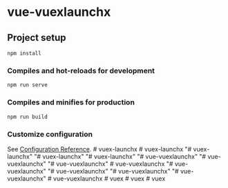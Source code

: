 # vue-vuexlaunchx

## Project setup
```
npm install
```

### Compiles and hot-reloads for development
```
npm run serve
```

### Compiles and minifies for production
```
npm run build
```

### Customize configuration
See [Configuration Reference](https://cli.vuejs.org/config/).
#   v u e x - l a u n c h x  
 #   v u e x - l a u n c h x  
 "# vuex-launchx" 
"# vuex-launchx" 
"# vuex-launchx" 
"# vue-vuexlaunchx" 
"# vue-vuexlaunchx" 
"# vue-vuexlaunchx" 
#   v u e - v u e x l a u n c h x  
 "# vue-vuexlaunchx" 
"# vue-vuexlaunchx" 
"# vue-vuexlaunchx" 
"# vue-vuexlaunchx" 
#   v u e - v u e x l a u n c h x  
 #   v u e x  
 #   v u e x  
 # vuex
